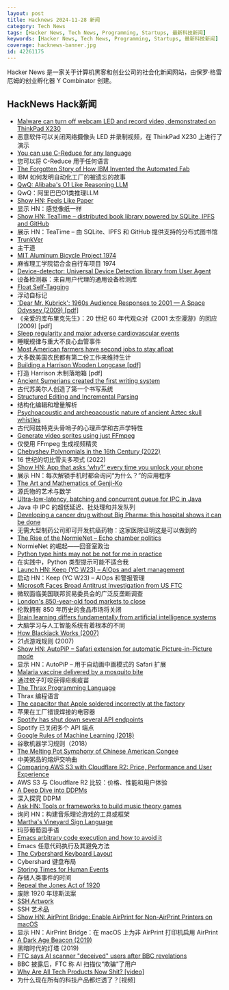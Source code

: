 ```yaml
---
layout: post
title: Hacknews 2024-11-28 新闻
category: Tech News
tags: [Hacker News, Tech News, Programming, Startups, 最新科技新闻]
keywords: [Hacker News, Tech News, Programming, Startups, 最新科技新闻]
coverage: hacknews-banner.jpg
id: 42261175
---
```


Hacker News 是一家关于计算机黑客和创业公司的社会化新闻网站，由保罗·格雷厄姆的创业孵化器 Y Combinator 创建。

## HackNews Hack新闻

- [Malware can turn off webcam LED and record video, demonstrated on ThinkPad X230](https://github.com/xairy/lights-out)
- 恶意软件可以关闭网络摄像头 LED 并录制视频，在 ThinkPad X230 上进行了演示
- [You can use C-Reduce for any language](https://bernsteinbear.com/blog/creduce/)
- 您可以将 C-Reduce 用于任何语言
- [The Forgotten Story of How IBM Invented the Automated Fab](https://spectrum.ieee.org/semiconductor-fabrication)
- IBM 如何发明自动化工厂的被遗忘的故事
- [QwQ: Alibaba's O1 Like Reasoning LLM](https://qwenlm.github.io/blog/qwq-32b-preview/)
- QwQ：阿里巴巴O1类推理LLM
- [Show HN: Feels Like Paper](https://www.lukasmoro.com/paper)
- 显示 HN：感觉像纸一样
- [Show HN: TeaTime – distributed book library powered by SQLite, IPFS and GitHub](https://github.com/bjesus/teatime)
- 展示 HN：TeaTime – 由 SQLite、IPFS 和 GitHub 提供支持的分布式图书馆
- [TrunkVer](https://trunkver.org/)
- 主干道
- [MIT Aluminum Bicycle Project 1974](https://www.sheldonbrown.com/AluminumBikeProject.html)
- 麻省理工学院铝合金自行车项目 1974
- [Device-detector: Universal Device Detection library from User Agent](https://github.com/matomo-org/device-detector)
- 设备检测器：来自用户代理的通用设备检测库
- [Float Self-Tagging](https://arxiv.org/abs/2411.16544)
- 浮动自标记
- ['Dear Mr. Kubrick': 1960s Audience Responses to 2001 — A Space Odyssey (2009) [pdf]](https://www.participations.org/06-02-06-kramer.pdf)
- 《亲爱的库布里克先生》：20 世纪 60 年代观众对《2001 太空漫游》的回应 (2009) [pdf]
- [Sleep regularity and major adverse cardiovascular events](https://jech.bmj.com/content/early/2024/10/30/jech-2024-222795)
- 睡眠规律与重大不良心血管事件
- [Most American farmers have second jobs to stay afloat](https://www.marketplace.org/2024/11/27/to-stay-on-the-farm-more-and-more-farmers-are-working-extra-jobs/)
- 大多数美国农民都有第二份工作来维持生计
- [Building a Harrison Wooden Longcase [pdf]](https://bhi.co.uk/wp-content/uploads/2024/11/09-HJSeptember24-AOTM.pdf)
- 打造 Harrison 木制落地箱 [pdf]
- [Ancient Sumerians created the first writing system](https://lithub.com/how-the-ancient-sumerians-created-the-worlds-first-writing-system/)
- 古代苏美尔人创造了第一个书写系统
- [Structured Editing and Incremental Parsing](https://tratt.net/laurie/blog/2024/structured_editing_and_incremental_parsing.html)
- 结构化编辑和增量解析
- [Psychoacoustic and archeoacoustic nature of ancient Aztec skull whistles](https://www.nature.com/articles/s44271-024-00157-7)
- 古代阿兹特克头骨哨子的心理声学和古声学特性
- [Generate video sprites using just FFmpeg](https://steelcm.com/blog/generating-video-sprites-using-ffmpeg/)
- 仅使用 FFmpeg 生成视频精灵
- [Chebyshev Polynomials in the 16th Century (2022)](https://arxiv.org/abs/2203.10955)
- 16 世纪的切比雪夫多项式 (2022)
- [Show HN: App that asks ‘why?’ every time you unlock your phone](https://play.google.com/store/apps/details?id=com.actureunlock&hl=en_US)
- 展示 HN：每次解锁手机时都会询问“为什么？”的应用程序
- [The Art and Mathematics of Genji-Ko](https://www.oranlooney.com/post/genji-ko/)
- 源氏物的艺术与数学
- [Ultra-low-latency, batching and concurrent queue for IPC in Java](https://github.com/coralblocks/CoralRing)
- Java 中 IPC 的超低延迟、批处理和并发队列
- [Developing a cancer drug without Big Pharma: this hospital shows it can be done](https://www.ftm.nl/artikelen/ruzie-tussen-ziekenhuis-en-farma-industrie-over-goedkeuring-kankermedicijn)
- 无需大型制药公司即可开发抗癌药物：这家医院证明这是可以做到的
- [The Rise of the NormieNet – Echo chamber politics](https://www.bugeyedandshameless.com/p/the-rise-of-the-normienet)
- NormieNet 的崛起——回音室政治
- [Python type hints may not be not for me in practice](https://utcc.utoronto.ca/~cks/space/blog/python/TypeHintsMaybeNotForMe)
- 在实践中，Python 类型提示可能不适合我
- [Launch HN: Keep (YC W23) – AIOps and alert management](https://github.com/keephq/keep)
- 启动 HN：Keep (YC W23) – AIOps 和警报管理
- [Microsoft Faces Broad Antitrust Investigation from US FTC](https://www.bloomberg.com/news/articles/2024-11-27/us-antitrust-watchdog-launches-broad-microsoft-investigation)
- 微软面临美国联邦贸易委员会的广泛反垄断调查
- [London's 850-year-old food markets to close](https://www.bbc.co.uk/news/articles/cje050wz22qo)
- 伦敦拥有 850 年历史的食品市场将关闭
- [Brain learning differs fundamentally from artificial intelligence systems](https://www.nature.com/articles/s41593-023-01514-1)
- 大脑学习与人工智能系统有着根本的不同
- [How Blackjack Works (2007)](https://www.blackjackincolor.com/)
- 21点游戏规则 (2007)
- [Show HN: AutoPiP – Safari extension for automatic Picture-in-Picture mode](https://github.com/vordenken/AutoPiP)
- 显示 HN：AutoPiP – 用于自动画中画模式的 Safari 扩展
- [Malaria vaccine delivered by a mosquito bite](https://www.nature.com/articles/d41586-024-03817-0)
- 通过蚊子叮咬获得疟疾疫苗
- [The Thrax Programming Language](https://github.com/elijah-potter/thrax-language)
- Thrax 编程语言
- [The capacitor that Apple soldered incorrectly at the factory](https://www.downtowndougbrown.com/2024/11/the-capacitor-that-apple-soldered-incorrectly-at-the-factory/)
- 苹果在工厂错误焊接的电容器
- [Spotify has shut down several API endpoints](https://developer.spotify.com/blog/2024-11-27-changes-to-the-web-api)
- Spotify 已关闭多个 API 端点
- [Google Rules of Machine Learning (2018)](https://developers.google.com/machine-learning/guides/rules-of-ml)
- 谷歌机器学习规则（2018）
- [The Melting Pot Symphony of Chinese American Congee](https://www.historians.org/perspectives-article/bridging-cultures-nourishing-souls-the-melting-pot-symphony-of-chinese-american-congee-march-2024/)
- 中美粥品的熔炉交响曲
- [Comparing AWS S3 with Cloudflare R2: Price, Performance and User Experience](https://kerkour.com/aws-s3-vs-cloudflare-r2-price-performance-user-experience)
- AWS S3 与 Cloudflare R2 比较：价格、性能和用户体验
- [A Deep Dive into DDPMs](https://magic-with-latents.github.io/latent/posts/ddpms/part3/)
- 深入探究 DDPM
- [Ask HN: Tools or frameworks to build music theory games]()
- 询问 HN：构建音乐理论游戏的工具或框架
- [Martha's Vineyard Sign Language](https://www.atlasobscura.com/articles/the-hidden-history-of-marthas-vineyard-sign-language)
- 玛莎葡萄园手语
- [Emacs arbitrary code execution and how to avoid it](https://eshelyaron.com/posts/2024-11-27-emacs-aritrary-code-execution-and-how-to-avoid-it.html)
- Emacs 任意代码执行及其避免方法
- [The Cybershard Keyboard Layout](https://www.jonashietala.se/blog/2024/11/26/the_current_cybershard_layout/)
- Cyber​​shard 键盘布局
- [Storing Times for Human Events](https://simonwillison.net/2024/Nov/27/storing-times-for-human-events/)
- 存储人类事件的时间
- [Repeal the Jones Act of 1920](https://thezvi.substack.com/p/repeal-the-jones-act-of-1920)
- 废除 1920 年琼斯法案
- [SSH Artwork](https://github.com/villasv/ssh-artwork)
- SSH 艺术品
- [Show HN: AirPrint Bridge: Enable AirPrint for Non-AirPrint Printers on macOS](https://github.com/sapireli/AirPrint_Bridge)
- 显示 HN：AirPrint Bridge：在 macOS 上为非 AirPrint 打印机启用 AirPrint
- [A Dark Age Beacon (2019)](https://archaeology.org/issues/january-february-2019/features/a-dark-age-beacon/)
- 黑暗时代的灯塔 (2019)
- [FTC says AI scanner "deceived" users after BBC revelations](https://www.bbc.co.uk/news/articles/c9dlz3y0pl0o)
- BBC 披露后，FTC 称 AI 扫描仪“欺骗”了用户
- [Why Are All Tech Products Now Shit? [video]](https://www.youtube.com/watch?v=7Slib2bbMs4)
- 为什么现在所有的科技产品都烂透了？[视频]

